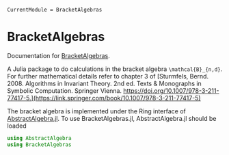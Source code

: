 ```@meta
CurrentModule = BracketAlgebras
```

# BracketAlgebras

Documentation for [BracketAlgebras](https://github.com/Saschobolt/BracketAlgebras.jl).

A Julia package to do calculations in the bracket algebra ``\mathcal{B}_{n,d}``. For further mathematical details refer to chapter 3 of [Sturmfels, Bernd. 2008. Algorithms in Invariant Theory. 2nd ed. Texts & Monographs in Symbolic Computation. Springer Vienna. https://doi.org/10.1007/978-3-211-77417-5.](https://link.springer.com/book/10.1007/978-3-211-77417-5)

The bracket algebra is implemented under the Ring interface of [AbstractAlgebra.jl](https://github.com/Nemocas/AbstractAlgebra.jl). To use BracketAlgebras.jl, AbstractAlgebra.jl should be loaded
```julia
using AbstractAlgebra
using BracketAlgebras
```

```@index
```

<!-- ```@autodocs
Modules = [BracketAlgebras]
``` -->




